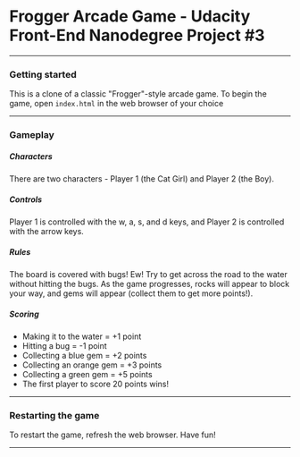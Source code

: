 # Frogger Arcade Game - Udacity Front-End Nanodegree Project #3

---
### Getting started

This is a clone of a classic "Frogger"-style arcade game. To begin the game, open ```index.html``` in the web browser of your choice

---
### Gameplay
##### Characters

There are two characters - Player 1 (the Cat Girl) and Player 2 (the Boy).

##### Controls

Player 1 is controlled with the w, a, s, and d keys, and Player 2 is controlled with the arrow keys.

##### Rules

The board is covered with bugs! Ew! Try to get across the road to the water without hitting the bugs. As the game progresses, rocks will appear to block your way, and gems will appear (collect them to get more points!).

##### Scoring

 - Making it to the water = +1 point
 - Hitting a bug = -1 point
 - Collecting a blue gem = +2 points
 - Collecting an orange gem = +3 points
 - Collecting a green gem = +5 points
 - The first player to score 20 points wins!

---
 ### Restarting the game
 
 To restart the game, refresh the web browser. Have fun!
 
 ---